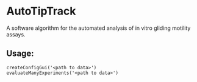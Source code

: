 # AutoTipTrack
A software algorithm for the automated analysis of in vitro gliding motility assays.

## Usage:
```
createConfigGui('<path to data>')
evaluateManyExperiments('<path to data>')
```